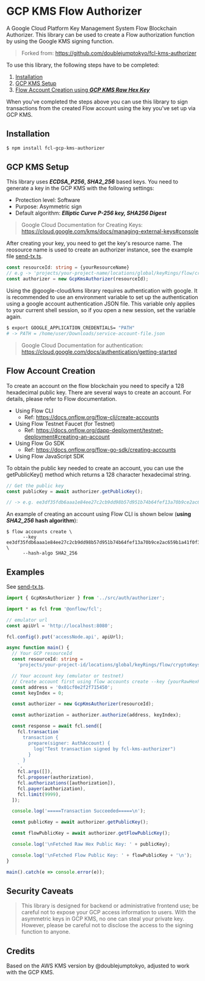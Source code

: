 # GCP KMS Flow Authorizer

A Google Cloud Platform Key Management System Flow Blockchain Authorizer. This library can be used to create a Flow authorization function by using the Google KMS signing function. 

> Forked from: https://github.com/doublejumptokyo/fcl-kms-authorizer

To use this library, the following steps have to be completed:

1. [Installation](https://github.com/lukaracki/fcl-kms-gcp-authorizer/#installation)
1. [GCP KMS Setup](https://github.com/lukaracki/fcl-kms-gcp-authorizer/#GCP-KMS-Setup)
2. [Flow Account Creation using **_GCP KMS Raw Hex Key_**](https://github.com/lukaracki/fcl-kms-gcp-authorizer/#flow-account-creation)

When you've completed the steps above you can use this library to sign transactions from the created Flow account using the key you've set up via GCP KMS.

## Installation

```bash
$ npm install fcl-gcp-kms-authorizer
```

## GCP KMS Setup

This library uses **_ECDSA_P256_, _SHA2_256_** based keys. You need to generate a key in the GCP KMS with the following settings:

* Protection level: Software
* Purpose: Asymmetric sign
* Default algorithm: **_Elliptic Curve P-256 key, SHA256 Digest_**

> Google Cloud Documentation for Creating Keys: https://cloud.google.com/kms/docs/managing-external-keys#console

After creating your key, you need to get the key's resource name. The reosource name is used to create an authorizer instance, see the example file [send-tx.ts](https://github.com/lukaracki/fcl-kms-gcp-authorizer/blob/main/examples/send-tx.ts).

```ts
const resourceId: string = {yourResourceName}
// e.g -> 'projects/your-project-name/locations/global/keyRings/flow/cryptoKeys/flow-minter-key'
const authorizer = new GcpKmsAuthorizer(resourceId);
```

Using the @google-cloud/kms library requires authentication with google. It is recommended to use an environment variable to set up the authentication using a google account authentication JSON file. This variable only applies to your current shell session, so if you open a new session, set the variable again.

```bash
$ export GOOGLE_APPLICATION_CREDENTIALS= "PATH"
# -> PATH = /home/user/Downloads/service-account-file.json
```

> Google Cloud Documentation for authentication: https://cloud.google.com/docs/authentication/getting-started

## Flow Account Creation

To create an account on the flow blockchain you need to specify a 128 hexadecimal public key. There are several ways to create an account. For details, please refer to Flow documentation.

- Using Flow CLI
  - Ref: https://docs.onflow.org/flow-cli/create-accounts
- Using Flow Testnet Faucet (for Testnet)
  - Ref: https://docs.onflow.org/dapp-deployment/testnet-deployment#creating-an-account
- Using Flow Go SDK
  - Ref: https://docs.onflow.org/flow-go-sdk/creating-accounts
- Using Flow JavaScript SDK

To obtain the public key needed to create an account, you can use the getPublicKey() method which returns a 128 character hexadecimal string.

```ts
// Get the public key
const publicKey = await authorizer.getPublicKey();

// -> e.g. ee3df35fdb6aaa1e84ee27c2cb9dd98b57d951b74b64fef13a70b9ce2ac659b1a41f0f352824e2c1a3622d44db417e02192b49285de
```

An example of creating an account using Flow CLI is shown below (**using _SHA2_256_ hash algorithm**):

```
$ flow accounts create \ 
      --key ee3df35fdb6aaa1e84ee27c2cb9dd98b57d951b74b64fef13a70b9ce2ac659b1a41f0f352824e2c1a3622d44db417e02192b49285de5dee3c90ad612b990447c \
      --hash-algo SHA2_256  
```

## Examples
See [send-tx.ts](https://github.com/lukaracki/fcl-kms-gcp-authorizer/blob/main/examples/send-tx.ts).

```ts
import { GcpKmsAuthorizer } from '../src/auth/authorizer';

import * as fcl from '@onflow/fcl';

// emulator url
const apiUrl = 'http://localhost:8080';

fcl.config().put('accessNode.api', apiUrl);

async function main() {
  // Your GCP resourceId
  const resourceId: string =
    'projects/your-project-id/locations/global/keyRings/flow/cryptoKeys/flow-minter-key/cryptoKeyVersions/1';

  // Your account key (emulator or testnet)
  // Create account first using flow accounts create --key {yourRawHexPublicKey}
  const address = '0x01cf0e2f2f715450';
  const keyIndex = 0;

  const authorizer = new GcpKmsAuthorizer(resourceId);

  const authorization = authorizer.authorize(address, keyIndex);

  const response = await fcl.send([
    fcl.transaction`
      transaction {
        prepare(signer: AuthAccount) {
          log("Test transaction signed by fcl-kms-authorizer")
        }
      }
    `,
    fcl.args([]),
    fcl.proposer(authorization),
    fcl.authorizations([authorization]),
    fcl.payer(authorization),
    fcl.limit(9999),
  ]);

  console.log('=====Transaction Succeeded=====\n');

  const publicKey = await authorizer.getPublicKey();

  const flowPublicKey = await authorizer.getFlowPublicKey();

  console.log('\nFetched Raw Hex Public Key: ' + publicKey);

  console.log('\nFetched Flow Public Key: ' + flowPublicKey + '\n');
}

main().catch(e => console.error(e));
```

## Security Caveats

> This library is designed for backend or administrative frontend use; be careful not to expose your GCP access information to users.
With the asymmetric keys in GCP KMS, no one can steal your private key. However, please be careful not to disclose the access to the signing function to anyone.

## Credits

Based on the AWS KMS version by @doublejumptokyo, adjusted to work with the GCP KMS.

